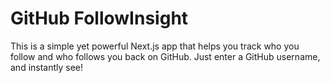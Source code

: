 # GitHub FollowInsight
 This is a simple yet powerful Next.js app that helps you track who you follow and who follows you back on GitHub. Just enter a GitHub username, and instantly see!
